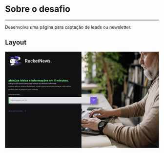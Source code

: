 # Sobre o desafio

---

Desenvolva uma página para captação de leads ou newsletter.

## Layout

<img src="./base_rocketnews.png">
